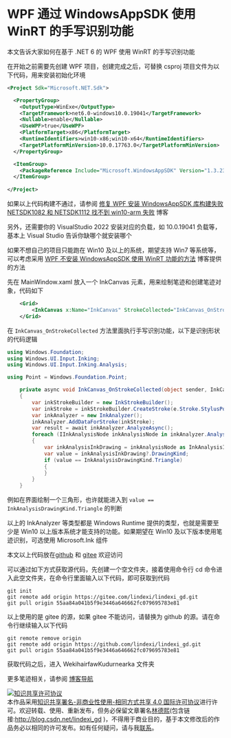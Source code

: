 
# WPF 通过 WindowsAppSDK 使用 WinRT 的手写识别功能

本文告诉大家如何在基于 .NET 6 的 WPF 使用 WinRT 的手写识别功能

<!--more-->


<!-- CreateTime:2023/4/18 8:47:21 -->
<!-- 发布 -->
<!-- 博客 -->

在开始之前需要先创建 WPF 项目，创建完成之后，可替换 csproj 项目文件为以下代码，用来安装初始化环境

```xml
<Project Sdk="Microsoft.NET.Sdk">

  <PropertyGroup>
    <OutputType>WinExe</OutputType>
    <TargetFramework>net6.0-windows10.0.19041</TargetFramework>
    <Nullable>enable</Nullable>
    <UseWPF>true</UseWPF>
    <PlatformTarget>x86</PlatformTarget>
    <RuntimeIdentifiers>win10-x86;win10-x64</RuntimeIdentifiers>
    <TargetPlatformMinVersion>10.0.17763.0</TargetPlatformMinVersion>
  </PropertyGroup>

  <ItemGroup>
    <PackageReference Include="Microsoft.WindowsAppSDK" Version="1.3.230331000" />
  </ItemGroup>
  
</Project>
```

如果以上代码构建不通过，请参阅 [修复 WPF 安装 WindowsAppSDK 库构建失败 NETSDK1082 和 NETSDK1112 找不到 win10-arm 失败](https://blog.lindexi.com/post/%E4%BF%AE%E5%A4%8D-WPF-%E5%AE%89%E8%A3%85-WindowsAppSDK-%E5%BA%93%E6%9E%84%E5%BB%BA%E5%A4%B1%E8%B4%A5-NETSDK1082-%E5%92%8C-NETSDK1112-%E6%89%BE%E4%B8%8D%E5%88%B0-win10-arm-%E5%A4%B1%E8%B4%A5.html ) 博客

另外，还需要你的 VisualStudio 2022 安装对应的负载，如 10.0.19041 负载等，基本上 Visual Studio 告诉你缺哪个就安装哪个

如果不想自己的项目只能跑在 Win10 及以上的系统，期望支持 Win7 等系统等，可以考虑采用 [WPF 不安装 WindowsAppSDK 使用 WinRT 功能的方法](https://blog.lindexi.com/post/WPF-%E4%B8%8D%E5%AE%89%E8%A3%85-WindowsAppSDK-%E4%BD%BF%E7%94%A8-WinRT-%E5%8A%9F%E8%83%BD%E7%9A%84%E6%96%B9%E6%B3%95.html ) 博客提供的方法

先在 MainWindow.xaml 放入一个 InkCanvas 元素，用来绘制笔迹和创建笔迹对象，代码如下

```xml
    <Grid>
        <InkCanvas x:Name="InkCanvas" StrokeCollected="InkCanvas_OnStrokeCollected"></InkCanvas>
    </Grid>
```

在 `InkCanvas_OnStrokeCollected` 方法里面执行手写识别功能，以下是识别形状的代码逻辑

```csharp
using Windows.Foundation;
using Windows.UI.Input.Inking;
using Windows.UI.Input.Inking.Analysis;

using Point = Windows.Foundation.Point;

    private async void InkCanvas_OnStrokeCollected(object sender, InkCanvasStrokeCollectedEventArgs e)
    {
        var inkStrokeBuilder = new InkStrokeBuilder();
        var inkStroke = inkStrokeBuilder.CreateStroke(e.Stroke.StylusPoints.Select(t => new Point(t.X, t.Y)));
        var inkAnalyzer = new InkAnalyzer();
        inkAnalyzer.AddDataForStroke(inkStroke);
        var result = await inkAnalyzer.AnalyzeAsync();
        foreach (IInkAnalysisNode inkAnalysisNode in inkAnalyzer.AnalysisRoot.FindNodes(InkAnalysisNodeKind.InkDrawing))
        {
            var inkAnalysisInkDrawing = inkAnalysisNode as InkAnalysisInkDrawing;
            var value = inkAnalysisInkDrawing?.DrawingKind;
            if (value == InkAnalysisDrawingKind.Triangle)
            {
            }
        }
    }
```

例如在界面绘制一个三角形，也许就能进入到 `value == InkAnalysisDrawingKind.Triangle` 的判断

以上的 InkAnalyzer 等类型都是 Windows Runtime 提供的类型，也就是需要至少是 Win10 以上版本系统才能支持的功能。如果期望在 Win10 及以下版本使用笔迹识别，可选使用 Microsoft.Ink 组件

本文以上代码放在[github](https://github.com/lindexi/lindexi_gd/tree/55aa84a041b5f9e3446a646662fc079695783e81/WekihairfawKudurnearka) 和 [gitee](https://gitee.com/lindexi/lindexi_gd/tree/55aa84a041b5f9e3446a646662fc079695783e81/WekihairfawKudurnearka) 欢迎访问

可以通过如下方式获取源代码，先创建一个空文件夹，接着使用命令行 cd 命令进入此空文件夹，在命令行里面输入以下代码，即可获取到代码

```
git init
git remote add origin https://gitee.com/lindexi/lindexi_gd.git
git pull origin 55aa84a041b5f9e3446a646662fc079695783e81
```

以上使用的是 gitee 的源，如果 gitee 不能访问，请替换为 github 的源。请在命令行继续输入以下代码

```
git remote remove origin
git remote add origin https://github.com/lindexi/lindexi_gd.git
git pull origin 55aa84a041b5f9e3446a646662fc079695783e81
```

获取代码之后，进入 WekihairfawKudurnearka 文件夹

更多笔迹相关，请参阅 [博客导航](https://blog.lindexi.com/post/%E5%8D%9A%E5%AE%A2%E5%AF%BC%E8%88%AA.html )




<a rel="license" href="http://creativecommons.org/licenses/by-nc-sa/4.0/"><img alt="知识共享许可协议" style="border-width:0" src="https://licensebuttons.net/l/by-nc-sa/4.0/88x31.png" /></a><br />本作品采用<a rel="license" href="http://creativecommons.org/licenses/by-nc-sa/4.0/">知识共享署名-非商业性使用-相同方式共享 4.0 国际许可协议</a>进行许可。欢迎转载、使用、重新发布，但务必保留文章署名[林德熙](http://blog.csdn.net/lindexi_gd)(包含链接:http://blog.csdn.net/lindexi_gd )，不得用于商业目的，基于本文修改后的作品务必以相同的许可发布。如有任何疑问，请与我[联系](mailto:lindexi_gd@163.com)。
